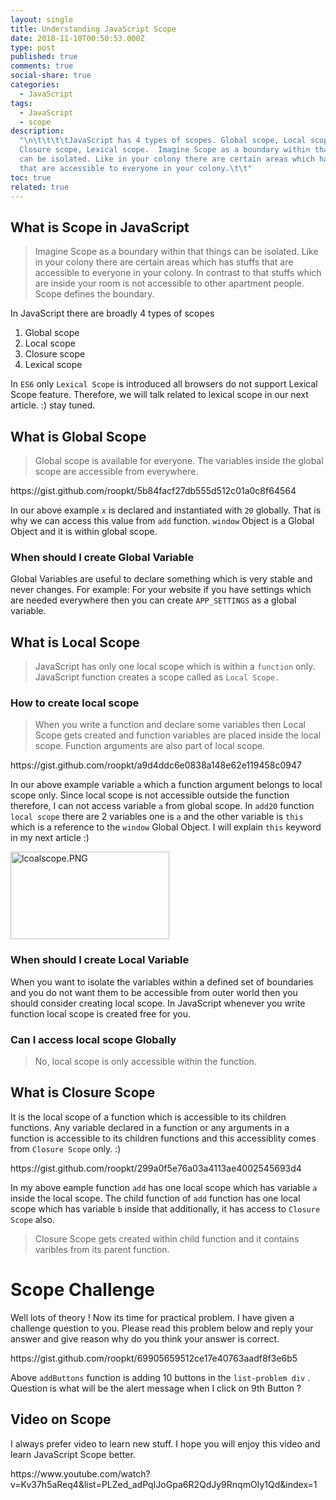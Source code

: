 ```yaml
---
layout: single
title: Understanding JavaScript Scope
date: 2018-11-10T00:50:53.000Z
type: post
published: true
comments: true
social-share: true
categories:
  - JavaScript
tags:
  - JavaScript
  - scope
description:
  "\n\t\t\t\tJavaScript has 4 types of scopes. Global scope, Local scope,
  Closure scope, Lexical scope.  Imagine Scope as a boundary within that things
  can be isolated. Like in your colony there are certain areas which has stuffs
  that are accessible to everyone in your colony.\t\t"
toc: true
related: true
---
```


<h2>What is Scope in JavaScript</h2>
<blockquote><p>Imagine Scope as a boundary within that things can be isolated. Like in your colony there are certain areas which has stuffs that are accessible to everyone in your colony. In contrast to that stuffs which are inside your room is not accessible to other apartment people. Scope defines the boundary.</p></blockquote>
<p>In JavaScript there are broadly 4 types of scopes</p>
<ol>
<li>Global scope</li>
<li>Local scope</li>
<li>Closure scope</li>
<li>Lexical scope</li>
</ol>
<p>In <code>ES6</code> only <code>Lexical Scope</code> is introduced all browsers do not support Lexical Scope feature. Therefore, we will talk related to lexical scope in our next article. :) stay tuned.</p>
<h2>What is Global Scope</h2>
<blockquote><p>Global scope is available for everyone. The variables inside the global scope are accessible from everywhere.</p></blockquote>
<p>https://gist.github.com/roopkt/5b84facf27db555d512c01a0c8f64564</p>
<p>In our above example <code>x</code> is declared and instantiated with <code>20</code> globally. That is why we can access this value from <code>add</code> function. <code>window</code> Object is a Global Object and it is within global scope.</p>
<h3>When should I create Global Variable</h3>
<p>Global Variables are useful to declare something which is very stable and never changes. For example: For your website if you have settings which are needed everywhere then you can create <code>APP_SETTINGS</code> as a global variable.</p>
<h2>What is Local Scope</h2>
<blockquote><p>JavaScript has only one local scope which is within a <code>function</code> only. JavaScript function creates a scope called as <code>Local Scope.</code></p></blockquote>
<h3>How to create local scope</h3>
<blockquote><p>When you write a function and declare some variables then Local Scope gets created and function variables are placed inside the local scope. Function arguments are also part of local scope.</p></blockquote>
<p>https://gist.github.com/roopkt/a9d4ddc6e0838a148e62e119458c0947</p>
<p>In our above example variable <code>a</code> which a function argument belongs to local scope only. Since local scope is not accessible outside the function therefore, I can not access variable <code>a</code> from global scope. In <code>add20</code> function <code>local scope</code> there are 2 variables one is <code>a</code> and the other variable is <code>this</code> which is a reference to the <code>window</code> Global Object. I will explain <code>this</code> keyword in my next article :)</p>
<p><img class="alignnone size-full wp-image-696" src="{{ site.baseurl }}/assets/2018/11/lcoalscope.png" alt="lcoalscope.PNG" width="254" height="140" /></p>
<h3>When should I create Local Variable</h3>
<p>When you want to isolate the variables within a defined set of boundaries and you do not want them to be accessible from outer world then you should consider creating local scope. In JavaScript whenever you write function local scope is created free for you.</p>
<h3>Can I access local scope Globally</h3>
<blockquote><p>No, local scope is only accessible within the function.</p></blockquote>
<h2>What is Closure Scope</h2>
<p>It is the local scope of a function which is accessible to its children functions. Any variable declared in a function or any arguments in a function is accessible to its children functions and this accessiblity comes from <code>Closure Scope</code> only. :)</p>
<p>https://gist.github.com/roopkt/299a0f5e76a03a4113ae4002545693d4</p>
<p>In my above eample function <code>add</code> has one local scope which has variable <code>a</code> inside the local scope. The child function of <code>add</code> function has one local scope which has variable <code>b</code> inside that additionally, it has access to <code>Closure Scope</code> also.</p>
<blockquote><p>Closure Scope gets created within child function and it contains varibles from its parent function.</p></blockquote>
<h1>Scope Challenge</h1>
<p>Well lots of theory ! Now its time for practical problem. I have given a challenge question to you. Please read this problem below and reply your answer and give reason why do you think your answer is correct.</p>
<p>https://gist.github.com/roopkt/69905659512ce17e40763aadf8f3e6b5</p>
<p>Above <code>addButtons</code> function is adding 10 buttons in the <code>list-problem div</code> . Question is what will be the alert message when I click on 9th Button ?</p>
<h2>Video on Scope</h2>
<p>I always prefer video to learn new stuff. I hope you will enjoy this video and learn JavaScript Scope better.</p>
<p>https://www.youtube.com/watch?v=Kv37h5aReq4&amp;list=PLZed_adPqIJoGpa6R2QdJy9RnqmOIy1Qd&amp;index=1</p>
<p>&nbsp;</p>
